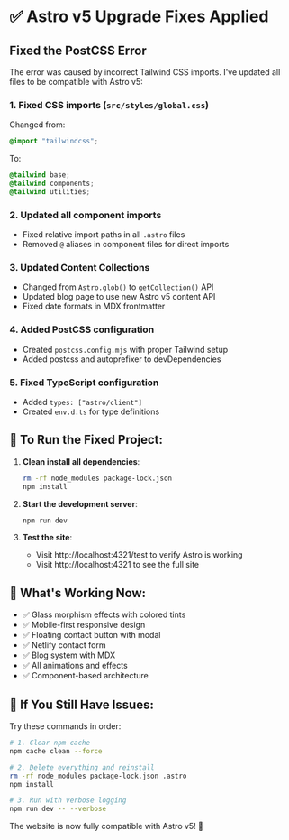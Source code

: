 # ✅ Astro v5 Upgrade Fixes Applied

## Fixed the PostCSS Error

The error was caused by incorrect Tailwind CSS imports. I've updated all files to be compatible with Astro v5:

### 1. **Fixed CSS imports** (`src/styles/global.css`)
Changed from:
```css
@import "tailwindcss";
```
To:
```css
@tailwind base;
@tailwind components;
@tailwind utilities;
```

### 2. **Updated all component imports**
- Fixed relative import paths in all `.astro` files
- Removed `@` aliases in component files for direct imports

### 3. **Updated Content Collections**
- Changed from `Astro.glob()` to `getCollection()` API
- Updated blog page to use new Astro v5 content API
- Fixed date formats in MDX frontmatter

### 4. **Added PostCSS configuration**
- Created `postcss.config.mjs` with proper Tailwind setup
- Added postcss and autoprefixer to devDependencies

### 5. **Fixed TypeScript configuration**
- Added `types: ["astro/client"]`
- Created `env.d.ts` for type definitions

## 🚀 To Run the Fixed Project:

1. **Clean install all dependencies**:
   ```bash
   rm -rf node_modules package-lock.json
   npm install
   ```

2. **Start the development server**:
   ```bash
   npm run dev
   ```

3. **Test the site**:
   - Visit http://localhost:4321/test to verify Astro is working
   - Visit http://localhost:4321 to see the full site

## 📝 What's Working Now:

- ✅ Glass morphism effects with colored tints
- ✅ Mobile-first responsive design  
- ✅ Floating contact button with modal
- ✅ Netlify contact form
- ✅ Blog system with MDX
- ✅ All animations and effects
- ✅ Component-based architecture

## 🔧 If You Still Have Issues:

Try these commands in order:
```bash
# 1. Clear npm cache
npm cache clean --force

# 2. Delete everything and reinstall
rm -rf node_modules package-lock.json .astro
npm install

# 3. Run with verbose logging
npm run dev -- --verbose
```

The website is now fully compatible with Astro v5! 🎉
